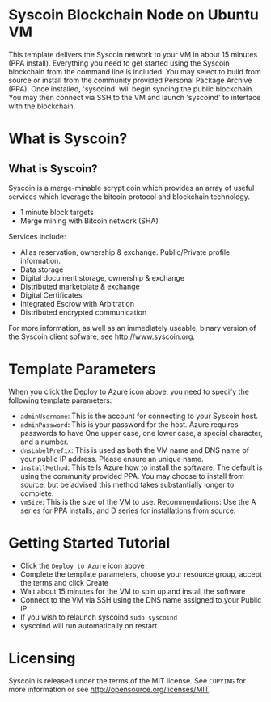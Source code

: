 # Syscoin Blockchain Node on Ubuntu VM

This template delivers the Syscoin network to your VM in about 15 minutes (PPA install).  Everything you need to get started using the Syscoin blockchain from the command line is included. 
You may select to build from source or install from the community provided Personal Package Archive (PPA).  Once installed, 'syscoind' will begin syncing the public blockchain. 
You may then connect via SSH to the VM and launch 'syscoind' to interface with the blockchain.

# What is Syscoin?

What is Syscoin?
----------------

Syscoin is a merge-minable scrypt coin which provides an array of useful services
which leverage the bitcoin protocol and blockchain technology.

 - 1 minute block targets
 - Merge mining with Bitcoin network (SHA)


Services include:

- Alias reservation, ownership & exchange. Public/Private profile information.
- Data storage
- Digital document storage, ownership & exchange
- Distributed marketplate & exchange
- Digital Certificates
- Integrated Escrow with Arbitration
- Distributed encrypted communication

For more information, as well as an immediately useable, binary version of
the Syscoin client sofware, see http://www.syscoin.org.


# Template Parameters

When you click the Deploy to Azure icon above, you need to specify the following template parameters:

* `adminUsername`: This is the account for connecting to your Syscoin host.
* `adminPassword`: This is your password for the host.  Azure requires passwords to have One upper case, one lower case, a special character, and a number.
* `dnsLabelPrefix`: This is used as both the VM name and DNS name of your public IP address.  Please ensure an unique name.
* `installMethod`: This tells Azure how to install the software.  The default is using the community provided PPA.  You may choose to install from source, but be advised this method takes substantially longer to complete.
* `vmSize`: This is the size of the VM to use.  Recommendations: Use the A series for PPA installs, and D series for installations from source.

# Getting Started Tutorial

* Click the `Deploy to Azure` icon above
* Complete the template parameters, choose your resource group, accept the terms and click Create
* Wait about 15 minutes for the VM to spin up and install the software
* Connect to the VM via SSH using the DNS name assigned to your Public IP
* If you wish to relaunch syscoind `sudo syscoind`
* syscoind will run automatically on restart

# Licensing

Syscoin is released under the terms of the MIT license. See `COPYING` for more information or see http://opensource.org/licenses/MIT.